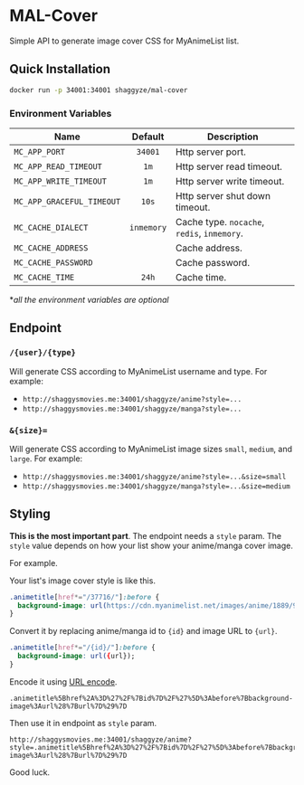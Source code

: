 # MAL-Cover

Simple API to generate image cover CSS for MyAnimeList list.

## Quick Installation

```bash
docker run -p 34001:34001 shaggyze/mal-cover
```

### Environment Variables

| Name                      |  Default   | Description                                 |
| ------------------------- | :--------: | ------------------------------------------- |
| `MC_APP_PORT`             |  `34001`   | Http server port.                           |
| `MC_APP_READ_TIMEOUT`     |    `1m`    | Http server read timeout.                   |
| `MC_APP_WRITE_TIMEOUT`    |    `1m`    | Http server write timeout.                  |
| `MC_APP_GRACEFUL_TIMEOUT` |   `10s`    | Http server shut down timeout.              |
| `MC_CACHE_DIALECT`        | `inmemory` | Cache type. `nocache`, `redis`, `inmemory`. |
| `MC_CACHE_ADDRESS`        |            | Cache address.                              |
| `MC_CACHE_PASSWORD`       |            | Cache password.                             |
| `MC_CACHE_TIME`           |   `24h`    | Cache time.                                 |

\*_all the environment variables are optional_

## Endpoint

### `/{user}/{type}`

Will generate CSS according to MyAnimeList username and type. For example:

- `http://shaggysmovies.me:34001/shaggyze/anime?style=...`
- `http://shaggysmovies.me:34001/shaggyze/manga?style=...`

### `&{size}=`

Will generate CSS according to MyAnimeList image sizes `small`, `medium`, and `large`. For example:

- `http://shaggysmovies.me:34001/shaggyze/anime?style=...&size=small`
- `http://shaggysmovies.me:34001/shaggyze/manga?style=...&size=medium`

## Styling

**This is the most important part**. The endpoint needs a `style` param. The `style` value depends on how your list show your anime/manga cover image.

For example.

Your list's image cover style is like this.

```css
.animetitle[href*="/37716/"]:before {
  background-image: url(https://cdn.myanimelist.net/images/anime/1889/93555l.jpg);
}
```

Convert it by replacing anime/manga id to `{id}` and image URL to `{url}`.

```css
.animetitle[href*="/{id}/"]:before {
  background-image: url({url});
}
```

Encode it using [URL encode](https://www.urlencoder.org/).

```properties
.animetitle%5Bhref%2A%3D%27%2F%7Bid%7D%2F%27%5D%3Abefore%7Bbackground-image%3Aurl%28%7Burl%7D%29%7D
```

Then use it in endpoint as `style` param.

```
http://shaggysmovies.me:34001/shaggyze/anime?style=.animetitle%5Bhref%2A%3D%27%2F%7Bid%7D%2F%27%5D%3Abefore%7Bbackground-image%3Aurl%28%7Burl%7D%29%7D
```

Good luck.
